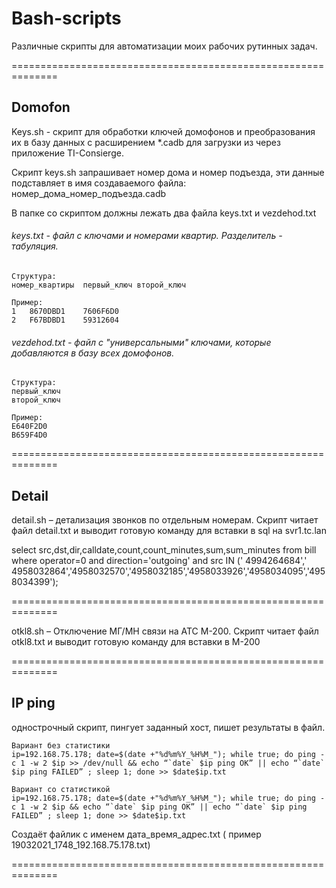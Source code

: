 # Bash-scripts
Различные скрипты для автоматизации моих рабочих рутинных задач.

==============================================================
## Domofon
Keys.sh - скрипт для обработки ключей домофонов и преобразования их в базу данных с расширением *.cadb для загрузки из через приложение TI-Consierge.

Скрипт keys.sh запрашивает номер дома и номер подъезда, эти данные подставляет 
в имя создаваемого файла: номер_дома_номер_подъезда.cadb

В папке со скриптом должны лежать два файла keys.txt и vezdehod.txt

###### keys.txt - файл с ключами и номерами квартир. Разделитель - табуляция.
```
Структура:
номер_квартиры	первый_ключ	второй_ключ

Пример:
1	8670DBD1	7606F6D0
2	F67BDBD1	59312604
```
###### vezdehod.txt - файл с "универсальными" ключами, которые добавляются в базу всех домофонов.

```
Структура:
первый_ключ
второй_ключ

Пример:
E640F2D0
B659F4D0
```
==============================================================
## Detail
detail.sh – детализация звонков по отдельным номерам.
Скрипт читает файл detail.txt и выводит готовую команду для вставки в sql на svr1.tc.lan

select src,dst,dir,calldate,count,count_minutes,sum,sum_minutes from bill where operator=0 and direction='outgoing' and src IN (' 4994264684',' 4958032864','4958032570','4958032185','4958033926','4958034095','4958034399');

==============================================================

otkl8.sh – Отключение МГ/МН связи на АТС M-200.
Скрипт читает файл otkl8.txt и выводит готовую команду для вставки в M-200

==============================================================

## IP ping
однострочный скрипт, пингует заданный хост, пишет результаты в файл.
```
Вариант без статистики
ip=192.168.75.178; date=$(date +"%d%m%Y_%H%M_"); while true; do ping -c 1 -w 2 $ip >> /dev/null && echo “`date` $ip ping OK” || echo “`date` $ip ping FAILED” ; sleep 1; done >> $date$ip.txt

Вариант со статистикой
ip=192.168.75.178; date=$(date +"%d%m%Y_%H%M_"); while true; do ping -c 1 -w 2 $ip && echo “`date` $ip ping OK” || echo “`date` $ip ping FAILED” ; sleep 1; done >> $date$ip.txt
```
Создаёт файлик с именем дата_время_адрес.txt ( пример 19032021_1748_192.168.75.178.txt)

==============================================================


